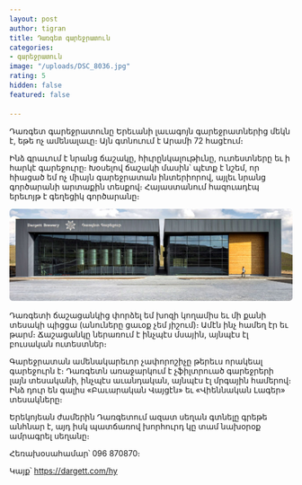 ```yaml
---
layout: post
author: tigran
title: Դառգետ գարեջրատուն
categories:
- գարեջրատուն
image: "/uploads/DSC_8036.jpg"
rating: 5
hidden: false
featured: false

---
```

Դառգետ գարեջրատունը Երեւանի լաւագոյն գարեջրատներից մեկն է, եթե ոչ ամենալաւը։ Այն գտնուում է Արամի 72 հացէում։

Ինձ գրաւում է նրանց ճաշակը, հիւրընկալութիւնը, ուտեստները եւ ի հարկէ գարեջուրը։ Խօսելով ճաշակի մասին՝ պէտք է նշեմ, որ հիացած եմ ոչ միայն գարեջրատան ինտերիորով, այլեւ նրանց գործարանի արտաքին տեսքով։ Հայաստանում հազուադէպ երեւոյթ է գեղեցիկ գործարանը։

![](/uploads/brewery-image.jpg)

Դառգետի ճաշացանկից փորձել եմ խոզի կողամիս եւ մի քանի տեսակի պիցցա (անուները ցաւօք չեմ յիշում)։ Ամէն ինչ համեղ էր եւ թարմ։ Ճաշացանկը ներառում է ինչպէս մսային, այնպէս էլ բուսական ուտեստներ։

Գարեջրատան ամենակարեւոր չափորոշիչը թերեւս որակեալ գարեջուրն է։ Դառգետն առաջարկում է չֆիլտրուած գարեջրերի լայն տեսականի, ինչպէս աւանդական, այնպէս էլ մրգային համերով։ Ինձ դուր են գալիս «Բաւարական Վայցէն» եւ «Վիեննական Լագեր» տեսակները։

Երեկոյեան ժամերին Դառգետում ազատ սեղան գտնելը գրեթե անհնար է, այդ իսկ պատճառով խորհուրդ կը տամ նախօրօք ամրագրել սեղանը։

Հեռախօսահամար՝ 096 870870։

Կայք՝ https://dargett.com/hy